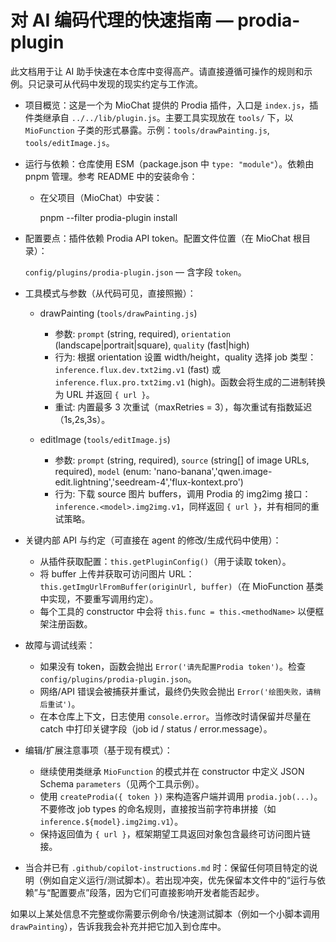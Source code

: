 # 对 AI 编码代理的快速指南 — prodia-plugin

此文档用于让 AI 助手快速在本仓库中变得高产。请直接遵循可操作的规则和示例。只记录可从代码中发现的现实约定与工作流。

- 项目概览：这是一个为 MioChat 提供的 Prodia 插件，入口是 `index.js`，插件类继承自 `../../lib/plugin.js`。主要工具实现放在 `tools/` 下，以 `MioFunction` 子类的形式暴露。示例：`tools/drawPainting.js`, `tools/editImage.js`。

- 运行与依赖：仓库使用 ESM（package.json 中 `type: "module"`）。依赖由 pnpm 管理。参考 README 中的安装命令：

  - 在父项目（MioChat）中安装：

    pnpm --filter prodia-plugin install

- 配置要点：插件依赖 Prodia API token。配置文件位置（在 MioChat 根目录）：

  `config/plugins/prodia-plugin.json` — 含字段 `token`。

- 工具模式与参数（从代码可见，直接照搬）：

  - drawPainting (`tools/drawPainting.js`)
    - 参数: `prompt` (string, required), `orientation` (landscape|portrait|square), `quality` (fast|high)
    - 行为: 根据 orientation 设置 width/height，quality 选择 job 类型：`inference.flux.dev.txt2img.v1` (fast) 或 `inference.flux.pro.txt2img.v1` (high)。函数会将生成的二进制转换为 URL 并返回 `{ url }`。
    - 重试: 内置最多 3 次重试（maxRetries = 3），每次重试有指数延迟（1s,2s,3s）。

  - editImage (`tools/editImage.js`)
    - 参数: `prompt` (string, required), `source` (string[] of image URLs, required), `model` (enum: 'nano-banana','qwen.image-edit.lightning','seedream-4','flux-kontext.pro')
    - 行为: 下载 source 图片 buffers，调用 Prodia 的 img2img 接口：`inference.<model>.img2img.v1`，同样返回 `{ url }`，并有相同的重试策略。

- 关键内部 API 与约定（可直接在 agent 的修改/生成代码中使用）：

  - 从插件获取配置：`this.getPluginConfig()`（用于读取 token）。
  - 将 buffer 上传并获取可访问图片 URL：`this.getImgUrlFromBuffer(originUrl, buffer)`（在 MioFunction 基类中实现，不要重写调用约定）。
  - 每个工具的 constructor 中会将 `this.func = this.<methodName>` 以便框架注册函数。

- 故障与调试线索：
  - 如果没有 token，函数会抛出 `Error('请先配置Prodia token')`。检查 `config/plugins/prodia-plugin.json`。
  - 网络/API 错误会被捕获并重试，最终仍失败会抛出 `Error('绘图失败，请稍后重试')`。
  - 在本仓库上下文，日志使用 `console.error`。当修改时请保留并尽量在 catch 中打印关键字段（job id / status / error.message）。

- 编辑/扩展注意事项（基于现有模式）：
  - 继续使用类继承 `MioFunction` 的模式并在 constructor 中定义 JSON Schema `parameters`（见两个工具示例）。
  - 使用 `createProdia({ token })` 来构造客户端并调用 `prodia.job(...)`。不要修改 job types 的命名规则，直接按当前字符串拼接（如 `inference.${model}.img2img.v1`）。
  - 保持返回值为 `{ url }`，框架期望工具返回对象包含最终可访问图片链接。

- 当合并已有 `.github/copilot-instructions.md` 时：保留任何项目特定的说明（例如自定义运行/测试脚本）。若出现冲突，优先保留本文件中的“运行与依赖”与“配置要点”段落，因为它们可直接影响开发者能否起步。

如果以上某处信息不完整或你需要示例命令/快速测试脚本（例如一个小脚本调用 `drawPainting`），告诉我我会补充并把它加入到仓库中。
